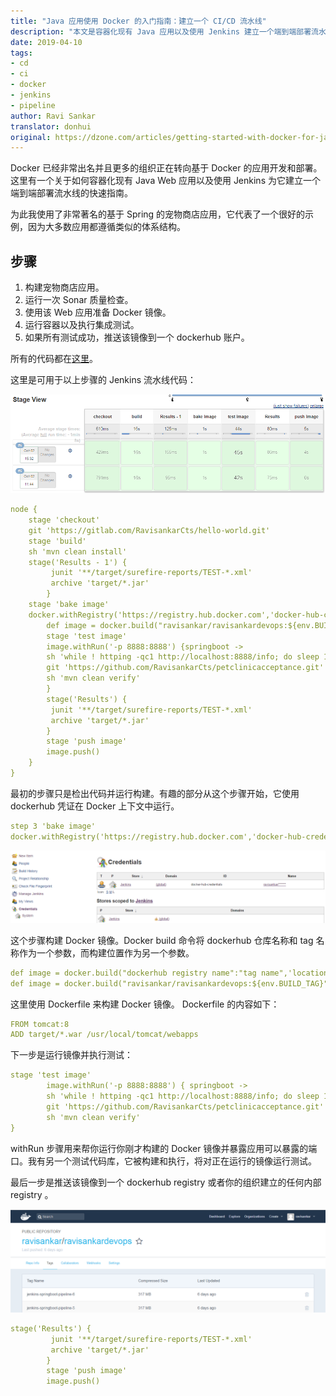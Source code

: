 ```yaml
---
title: "Java 应用使用 Docker 的入门指南：建立一个 CI/CD 流水线"
description: "本文是容器化现有 Java 应用以及使用 Jenkins 建立一个端到端部署流水线的指南"
date: 2019-04-10
tags:
- cd
- ci
- docker
- jenkins
- pipeline
author: Ravi Sankar
translator: donhui
original: https://dzone.com/articles/getting-started-with-docker-for-java-applications
---
```


Docker 已经非常出名并且更多的组织正在转向基于 Docker 的应用开发和部署。这里有一个关于如何容器化现有 Java Web 应用以及使用 Jenkins 为它建立一个端到端部署流水线的快速指南。

为此我使用了非常著名的基于 Spring 的宠物商店应用，它代表了一个很好的示例，因为大多数应用都遵循类似的体系结构。

## 步骤
1. 构建宠物商店应用。
2. 运行一次 Sonar 质量检查。
3. 使用该 Web 应用准备 Docker 镜像。
4. 运行容器以及执行集成测试。
5. 如果所有测试成功，推送该镜像到一个 dockerhub 账户。

所有的代码都在[这里](https://github.com/RavisankarCts/spring-framework-petclinic.git)。

这里是可用于以上步骤的 Jenkins 流水线代码：

![pipeline.png](../../../images/articles/2019/04/2019-04-10-getting-started-with-docker-for-java-applications/pipeline.png)

```yaml
node {
    stage 'checkout'
    git 'https://gitlab.com/RavisankarCts/hello-world.git'
    stage 'build'
    sh 'mvn clean install'
    stage('Results - 1') {
         junit '**/target/surefire-reports/TEST-*.xml'
         archive 'target/*.jar'
        }
    stage 'bake image'
    docker.withRegistry('https://registry.hub.docker.com','docker-hub-credentials') {
        def image = docker.build("ravisankar/ravisankardevops:${env.BUILD_TAG}",'.')
        stage 'test image'
        image.withRun('-p 8888:8888') {springboot ->
        sh 'while ! httping -qc1 http://localhost:8888/info; do sleep 1; done'
        git 'https://github.com/RavisankarCts/petclinicacceptance.git'
        sh 'mvn clean verify'
        }
        stage('Results') {
         junit '**/target/surefire-reports/TEST-*.xml'
         archive 'target/*.jar'
        }
        stage 'push image'
        image.push()
    }
}
```

最初的步骤只是检出代码并运行构建。有趣的部分从这个步骤开始，它使用 dockerhub 凭证在 Docker 上下文中运行。

```yaml
step 3 'bake image'
docker.withRegistry('https://registry.hub.docker.com','docker-hub-credentials')
```

![docker-hub-credentials.png](../../../images/articles/2019/04/2019-04-10-getting-started-with-docker-for-java-applications/docker-hub-credentials.png)

这个步骤构建 Docker 镜像。Docker build 命令将 dockerhub 仓库名称和 tag 名称作为一个参数，而构建位置作为另一个参数。

```yaml
def image = docker.build("dockerhub registry name":"tag name",'location of docker file')
def image = docker.build("ravisankar/ravisankardevops:${env.BUILD_TAG}",'.')
```

这里使用 Dockerfile 来构建 Docker 镜像。 Dockerfile 的内容如下：

```yaml
FROM tomcat:8
ADD target/*.war /usr/local/tomcat/webapps
```

下一步是运行镜像并执行测试：

```yaml
stage 'test image'
        image.withRun('-p 8888:8888') { springboot ->
        sh 'while ! httping -qc1 http://localhost:8888/info; do sleep 1; done'
        git 'https://github.com/RavisankarCts/petclinicacceptance.git'
        sh 'mvn clean verify'
}
```

withRun 步骤用来帮你运行你刚才构建的 Docker 镜像并暴露应用可以暴露的端口。我有另一个测试代码库，它被构建和执行，将对正在运行的镜像运行测试。

最后一步是推送该镜像到一个 dockerhub registry 或者你的组织建立的任何内部 registry 。

![docker-hub.png](../../../images/articles/2019/04/2019-04-10-getting-started-with-docker-for-java-applications/docker-hub.png)

```yaml
stage('Results') {
         junit '**/target/surefire-reports/TEST-*.xml'
         archive 'target/*.jar'
        }
        stage 'push image'
        image.push()
```
